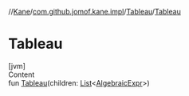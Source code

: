 //[Kane](../../index.md)/[com.github.jomof.kane.impl](../index.md)/[Tableau](index.md)/[Tableau](-tableau.md)



# Tableau  
[jvm]  
Content  
fun [Tableau](-tableau.md)(children: [List](https://kotlinlang.org/api/latest/jvm/stdlib/kotlin.collections/-list/index.html)<[AlgebraicExpr](../../com.github.jomof.kane/-algebraic-expr/index.md)>)  



